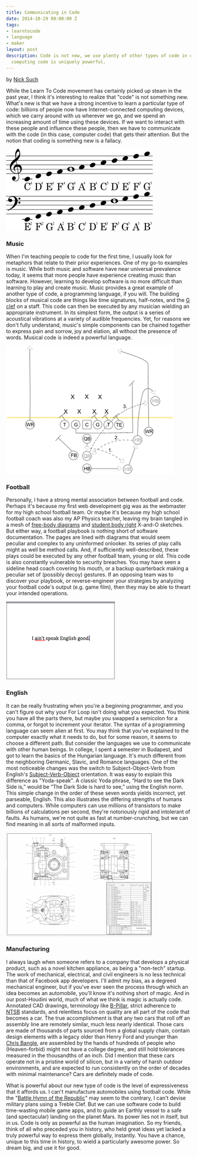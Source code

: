 ```yaml
---
title: Communicating in Code
date: 2014-10-29 00:00:00 Z
tags:
- learntocode
- language
- maker
layout: post
description: Code is not new, we use plenty of other types of code in our lives. But
  computing code is uniquely powerful.
---
```


by [Nick Such](https://plus.google.com/+NickSuch/)

While the Learn To Code movement has certainly picked up steam in the past year, I think it's interesting to realize that "code" is not something new. What's new is that we have a strong incentive to learn a particular type of code: billions of people now have Internet-connected computing devices, which we carry around with us wherever we go, and we spend an increasing amount of time using these devices. If we want to interact with these people and influence these people, then we have to communicate with the code (in this case, computer code) that gets their attention. But the notion that coding is something new is a fallacy.

<!--break-->

[![Musical staff code](/img/blog/communicating-music.png)](http://en.wikipedia.org/wiki/Clef#mediaviewer/File:Bass_and_Treble_clef.svg)

### Music

When I'm teaching people to code for the first time, I usually look for metaphors that relate to their prior experiences. One of my go-to examples is music. While both music and software have near universal prevalence today, it seems that more people have experience creating music than software. However, learning to develop software is no more difficult than learning to play and create music. Music provides a great example of another type of code, a programming language, if you will. The building blocks of musical code are things like time signatures, half-notes, and the [G clef](http://en.wikipedia.org/wiki/Clef) on a staff. This code can then be executed by any musician wielding an appropriate instrument. In its simplest form, the output is a series of acoustical vibrations at a variety of audible frequencies. Yet, for reasons we don't fully understand, music's simple components can be chained together to express pain and sorrow, joy and elation, all without the presence of words. Musical code is indeed a powerful language.


[![Football playbook code](/img/blog/communicating-football.png)](http://en.wikipedia.org/wiki/Flea_flicker_(American_football)#mediaviewer/File:FleaFlicker.png)

### Football

Personally, l have a strong mental association between football and code. Perhaps it's because my first web development gig was as the webmaster for my high school football team. Or maybe it's because my high school football coach was also my AP Physics teacher, leaving my brain tangled in a mesh of [free-body diagrams](http://en.wikipedia.org/wiki/Free_body_diagram) and [student body right](http://en.wikipedia.org/wiki/Student_Body_Right) X-and-O sketches. But either way, a football playbook is nothing short of software documentation. The pages are lined with diagrams that would seem peculiar and complex to any uninformed onlooker. Its series of play calls might as well be method calls. And, if sufficiently well-described, these plays could be executed by any other football team, young or old. This code is also constantly vulnerable to security breaches. You may have seen a sideline head coach covering his mouth, or a backup quarterback making a peculiar set of (possibly decoy) gestures. If an opposing team was to discover your playbook, or reverse-engineer your strategies by analyzing your football code's output (e.g. game film), then they may be able to thwart your intended operations.

![English sentence code](/img/blog/communicating-english.png)

### English

It can be really frustrating when you're a beginning programmer, and you can't figure out why your For Loop isn't doing what you expected. You think you have all the parts there, but maybe you swapped a semicolon for a comma, or forgot to increment your iterator. The syntax of a programming language can seem alien at first. You may think that you've explained to the computer exactly what it needs to do, but for some reason, it seems to choose a different path. But consider the languages we use to communicate with other human beings. In college, I spent a semester in Budapest, and got to learn the basics of the Hungarian language. It's much different from the neighboring Germanic, Slavic, and Romance languages. One of the most noticeable changes was the switch to Subject-Object-Verb from English's [Subject-Verb-Object](http://en.wikipedia.org/wiki/Subject%E2%80%93verb%E2%80%93object) orientation. It was easy to explain this difference as "Yoda-speak". A classic Yoda phrase, “Hard to see the Dark Side is,” would be “The Dark Side is hard to see,” using the English norm. This simple change in the order of these seven words yields incorrect, yet parseable, English. This also illustrates the differing strengths of humans and computers. While computers can use millions of transistors to make billions of calculations per second, they're notoriously rigid and intolerant of faults. As humans, we're not quite as fast at number-crunching, but we can find meaning in all sorts of malformed inputs.

[![Manufacturing diagram code](/img/blog/communicating-manufacturing.png)](http://en.wikipedia.org/wiki/Computer-aided_design#mediaviewer/File:Schneckengetriebe.png)

### Manufacturing

I always laugh when someone refers to a company that develops a physical product, such as a novel kitchen appliance, as being a "non-tech" startup. The work of mechanical, electrical, and civil engineers is no less technical than that of Facebook app developers. I'll admit my bias, as a degreed mechanical engineer, but if you've ever seen the process through which an idea becomes an automobile, you'll know it's nothing short of magic. And in our post-Houdini world, much of what we think is magic is actually code. Annotated CAD drawings, terminology like [B-Pillar](http://en.wikipedia.org/wiki/Pillar_(automobile)), strict adherence to [NTSB](http://en.wikipedia.org/wiki/National_Transportation_Safety_Board) standards, and relentless focus on quality are all part of the code that becomes a car. The true accomplishment is that any two cars that roll off an assembly line are remotely similar, much less nearly identical. Those cars are made of thousands of parts sourced from a global supply chain, contain design elements with a legacy older than Henry Ford and younger than [Chris Bangle](http://en.wikipedia.org/wiki/Chris_Bangle), are assembled by the hands of hundreds of people who (Heaven-forbid) might not have a college degree, and still hold tolerances measured in the thousandths of an inch. Did I mention that these cars operate not in a pristine world of silicon, but in a variety of harsh outdoor environments, and are expected to run consistently on the order of decades with minimal maintenance? Cars are definitely made of code.

What is powerful about our new type of code is the level of expressiveness that it affords us. I can't manufacture automobiles using football code. While the "[Battle Hymn of the Republic](http://www.youtube.com/watch?v=wpZ3jPMM5Ac)" may seem to the contrary, I can't devise military plans using a Treble Clef. But we can use software code to build time-wasting mobile game apps, and to guide an Earthly vessel to a safe (and spectacular) landing on the planet Mars. Its power lies not in itself, but in us. Code is only as powerful as the human imagination. So my friends, think of all who preceded you in history, who held great ideas yet lacked a truly powerful way to express them globally, instantly. You have a chance, unique to this time in history, to wield a particularly awesome power. So dream big, and use it for good.